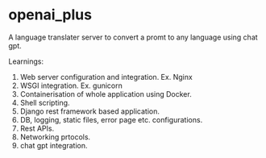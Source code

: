 # openai_plus

A language translater server to convert a promt to any language using chat gpt.

Learnings:
1. Web server configuration and integration. Ex. Nginx
2. WSGI integration. Ex. gunicorn
3. Containerisation of whole application using Docker.
4. Shell scripting.
5. Django rest framework based application.
6. DB, logging, static files, error page etc. configurations.
7. Rest APIs.
8. Networking prtocols.
9. chat gpt integration.

